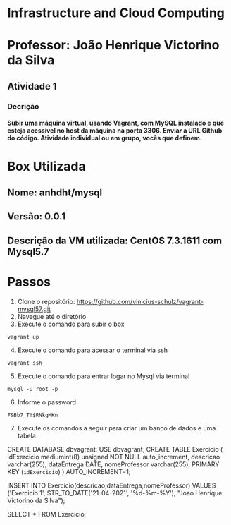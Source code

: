 # Infrastructure and Cloud Computing
# Professor: João Henrique Victorino da Silva 

## Atividade 1
### Decrição
#### Subir uma máquina virtual, usando Vagrant, com MySQL instalado e que esteja acessível no host da máquina na porta 3306. Enviar a URL Github do código. Atividade individual ou em grupo, vocês que definem.

# Box Utilizada
## Nome: anhdht/mysql
## Versão: 0.0.1
## Descrição da VM utilizada: CentOS 7.3.1611 com Mysql5.7

# Passos

1. Clone o repositório: https://github.com/vinicius-schulz/vagrant-mysql57.git
2. Navegue até o diretório
3. Execute o comando para subir o box

`vagrant up`

4. Execute o comando para acessar o terminal via ssh

`vagrant ssh`

5. Execute o comando para entrar logar no Mysql via terminal

`mysql -u root -p`

6. Informe o password

 `F&Bb7_T!$RNkgMKn`

7. Execute os comandos a seguir para criar um banco de dados e uma tabela

CREATE DATABASE dbvagrant;
USE dbvagrant;
CREATE TABLE Exercicio (
  idExercicio mediumint(8) unsigned NOT NULL auto_increment,
  descricao varchar(255),
  dataEntrega DATE,
  nomeProfessor varchar(255),
  PRIMARY KEY (`idExercicio`)
) AUTO_INCREMENT=1;

INSERT INTO Exercicio(descricao,dataEntrega,nomeProfessor) VALUES ('Exercicio 1', STR_TO_DATE('21-04-2021', '%d-%m-%Y'), "Joao Henrique Victorino da Silva");

SELECT * FROM Exercicio;
